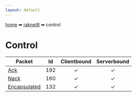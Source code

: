 ```yaml
---
layout: default
---
```


[home](/) ➡ [raknet8](/protocol/raknet8) ➡ control

# Control

Packet | Id | Clientbound | Serverbound
---|:---:|:---:|:---:
[Ack](controlack) | 192 | ✓ | ✓
[Nack](controlnack) | 160 | ✓ | ✓
[Encapsulated](controlencapsulated) | 132 | ✓ | ✓

